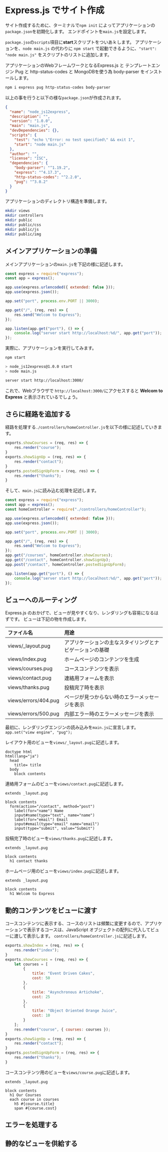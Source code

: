 # Express.js でサイト作成

サイト作成するために、ターミナルで`npm init` によってアプリケーションの`package.json`を初期化します。
エンドポイントを`main.js`を設定します。

`package.jso`の`scripts`項目に**start**スクリプトをついあｋします。
アプリケーションを、`node main.js` の代わりに `npm start` で起動できるように、`"start": "node main.js"` をスクリプトのリストに追加します。

アプリケーションのWebフレームワークとなるExpress.js と テンプレートエンジン Pug と http-status-codes と MongoDBを使う為 body-parser をインストールします。

```bash
npm i express pug http-status-codes body-parser
```
以上の事を行うと以下の様な`package.json`が作成されます。

```json
{
  "name": "node_js12express",
  "description": "",
  "version": "1.0.0",
  "main": "main.js",
  "devDependencies": {},
  "scripts": {
    "test": "echo \"Error: no test specified\" && exit 1",
    "start": "node main.js"
  },
  "author": "",
  "license": "ISC",
  "dependencies": {
    "body-parser": "^1.19.2",
    "express": "^4.17.3",
    "http-status-codes": "^2.2.0",
    "pug": "^3.0.2"
  }
}
```

アプリケーションのディレクトリ構造を準備します。
```bash
mkdir views
mkdir controllers
mkdir public
mkdir public/css
mkdir public/js
mkdir public/img
```

## メインアプリケーションの準備
メインアプリケーションの`main.js`を下記の様に記述します。

```javascript
const express = require("express");
const app = express();

app.use(express.urlencoded({ extended: false }));
app.use(express.json());

app.set("port", process.env.PORT || 3000);

app.get("/", (req, res) => {
	res.send("Welcom to Express");
});

app.listen(app.get("port"), () => {
	console.log("server start http://localhost:%d/", app.get("port"));
});
```

実際に、アプリケーションを実行してみます。
```bash
npm start
```
```bash
> node_js12express@1.0.0 start
> node main.js

server start http://localhost:3000/
```

これで、Webブラウザで `http://localhost:3000/`にアクセスすると **Welcom to Express** と表示されているでしょう。

## さらに経路を追加する
経路を処理する`./controllers/homeController.js`を以下の様に記述していきます。
```javascript
exports.showCourses = (req, res) => {
	res.render("course");
}
exports.showSignUp = (req, res) => {
	res.render("contact");
}
exports.postedSignUpForm = (req, res) => {
	res.render("thanks");
}
```
そして、`main.js`に読み込む処理を記述します。
```javascript
const express = require("express");
const app = express();
const homeController = require("./controllers/homeController");

app.use(express.urlencoded({ extended: false }));
app.use(express.json());

app.set("port", process.env.PORT || 3000);

app.get("/", (req, res) => {
	res.send("Welcom to Express");
});
app.get("/courses", homeController.showCourses);
app.get("/contact", homeController.showSignUp);
app.post("/contact", homeController.postedSignUpForm);

app.listen(app.get("port"), () => {
	console.log("server start http://localhost:%d/", app.get("port"));
});
```
## ビューへのルーティング
Express.js のおかげで、ビューが見やすくなり、レンダリングも容易になるはずです。
ビューは下記の物を作成します。

| ファイル名           | 用途                                                     |
| :------------------- | :------------------------------------------------------- |
| views/_layout.pug    | アプリケーションの主なスタイリングとナビゲーションの基礎 |
| views/index.pug      | ホームページのコンテンツを生成                           |
| views/courses.pug    | コースコンテンツを表示                                   |
| views/contact.pug    | 連絡用フォームを表示                                     |
| views/thanks.pug     | 投稿完了時を表示                                         |
| views/errors/404.pug | ページが見つからない時のエラーメッセージを表示           |
| views/errors/500.pug | 内部エラー時のエラーメッセージを表示                     |

最初に、レンダリングエンジンの読み込みを`main.js`に宣言します。
`app.set("view engine", "pug");`

レイアウト用のビューを`views/_layout.pug`に記述します。
```pug
doctype html
html(lang="ja")
  head
    title= title
  body
    block contents
```

連絡用フォームのビューを`views/contact.pug`に記述します。
```pug
extends _layout.pug

block contents
  form(action="/contact", method="post")
    label(for="name") Name 
    input#name(type="text", name="name")
    label(for="email") Email
    input#email(type="email" name="email")
    input(type="submit", value="Submit")

```

投稿完了時のビューを`views/thanks.pug`に記述します。
```pug
extends _layout.pug

block contents
  h1 contact thanks

```

ホームページ用のビューを`views/index.pug`に記述します。
```pug
extends _layout.pug

block contents
  h1 Welcom to Express

```
## 動的コンテンツをビューに渡す
コースコンテンツに表示する、コースのリストは頻繁に変更するので、アプリケーションで表示するコースは、JavaScript オブジェクトの配列に代入してビューに渡して表示します。
`controllers/homeController.js`に記述します。
```javascript
exports.showIndex = (req, res) => {
	res.render("index");
}
exports.showCourses = (req, res) => {
	let courses = [
		{
			title: "Event Driven Cakes",
			cost: 50
		},
		{
			title: "Asynchronous Artichoke",
			cost: 25
		},
		{
			title: "Object Oriented Orange Juice",
			cost: 10
		}
	];
	res.render("course", { courses: courses });
}
exports.showSignUp = (req, res) => {
	res.render("contact");
}
exports.postedSignUpForm = (req, res) => {
	res.render("thanks");
}
```

コースコンテンツ用のビューを`views/course.pug`に記述します。
```pug
extends _layout.pug

block contents
  h1 Our Courses
  each course in courses
    h5 #{course.title}
    span #{course.cost}

```

## エラーを処理する


## 静的なビューを供給する